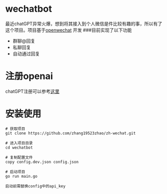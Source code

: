 # wechatbot
最近chatGPT异常火爆，想到将其接入到个人微信是件比较有趣的事，所以有了这个项目。项目基于[openwechat](https://github.com/eatmoreapple/openwechat)
开发
###目前实现了以下功能
 + 群聊@回复
 + 私聊回复
 + 自动通过回复
 
# 注册openai
chatGPT注册可以参考[这里](http://www.zhanghaobk.com/archives/chatgpt%E6%B3%A8%E5%86%8C%E5%AF%B9%E6%8E%A5%E5%BE%AE%E4%BF%A1)

# 安装使用
````
# 获取项目
git clone https://github.com/zhang19523zhao/zh-wechat.git

# 进入项目目录
cd wechatbot

# 复制配置文件
copy config.dev.json config.json

# 启动项目
go run main.go

启动前需替换config中的api_key
